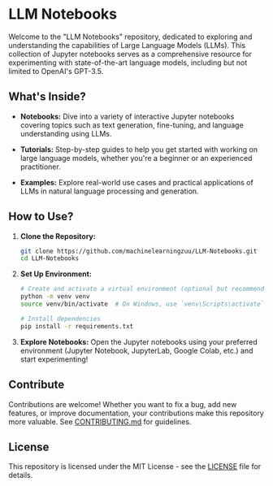 # LLM Notebooks

Welcome to the "LLM Notebooks" repository, dedicated to exploring and understanding the capabilities of Large Language Models (LLMs). This collection of Jupyter notebooks serves as a comprehensive resource for experimenting with state-of-the-art language models, including but not limited to OpenAI's GPT-3.5.

## What's Inside?

- **Notebooks:** Dive into a variety of interactive Jupyter notebooks covering topics such as text generation, fine-tuning, and language understanding using LLMs.
  
- **Tutorials:** Step-by-step guides to help you get started with working on large language models, whether you're a beginner or an experienced practitioner.

- **Examples:** Explore real-world use cases and practical applications of LLMs in natural language processing and generation.

## How to Use?

1. **Clone the Repository:**
   ```bash
   git clone https://github.com/machinelearningzuu/LLM-Notebooks.git
   cd LLM-Notebooks
   ```

2. **Set Up Environment:**
   ```bash
   # Create and activate a virtual environment (optional but recommended)
   python -m venv venv
   source venv/bin/activate  # On Windows, use `venv\Scripts\activate`

   # Install dependencies
   pip install -r requirements.txt
   ```

3. **Explore Notebooks:**
   Open the Jupyter notebooks using your preferred environment (Jupyter Notebook, JupyterLab, Google Colab, etc.) and start experimenting!

## Contribute

Contributions are welcome! Whether you want to fix a bug, add new features, or improve documentation, your contributions make this repository more valuable. See [CONTRIBUTING.md](CONTRIBUTING.md) for guidelines.

## License

This repository is licensed under the MIT License - see the [LICENSE](LICENSE) file for details.
